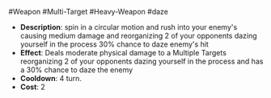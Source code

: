 #Weapon #Multi-Target #Heavy-Weapon #daze
- **Description**: spin in a circular motion and rush into your enemy's causing medium damage and reorganizing 2 of your opponents dazing yourself in the process  30% chance to daze enemy's hit
- **Effect**: Deals moderate physical damage to a Multiple Targets reorganizing 2 of your opponents dazing yourself in the process and has a 30% chance to daze the enemy
- **Cooldown**: 4 turn.
- **Cost**: 2
